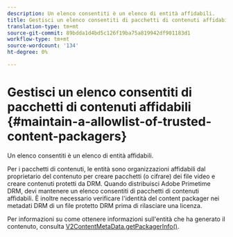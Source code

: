 ```yaml
---
description: Un elenco consentiti è un elenco di entità affidabili.
title: Gestisci un elenco consentiti di pacchetti di contenuti affidabili
translation-type: tm+mt
source-git-commit: 89bdda1d4bd5c126f19ba75a819942df901183d1
workflow-type: tm+mt
source-wordcount: '134'
ht-degree: 0%

---
```



# Gestisci un elenco consentiti di pacchetti di contenuti affidabili {#maintain-a-allowlist-of-trusted-content-packagers}

Un elenco consentiti è un elenco di entità affidabili.

Per i pacchetti di contenuti, le entità sono organizzazioni affidabili dal proprietario del contenuto per creare pacchetti (o cifrare) dei file video e creare contenuti protetti da DRM. Quando distribuisci Adobe Primetime DRM, devi mantenere un elenco consentiti di pacchetti di contenuti affidabili. È inoltre necessario verificare l&#39;identità del content packager nei metadati DRM di un file protetto DRM prima di rilasciare una licenza.

Per informazioni su come ottenere informazioni sull&#39;entità che ha generato il contenuto, consulta [V2ContentMetaData.getPackagerInfo()](https://help.adobe.com/en_US/primetime/api/drm-apis/server/javadocs-flashaccess-pro/com/adobe/flashaccess/sdk/media/drm/keys/v2/V2ContentMetaData.html#getPackagerInfo()).
